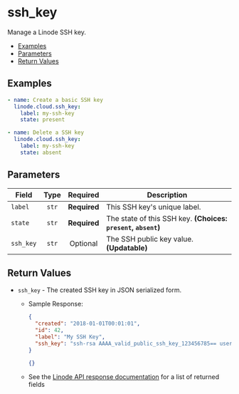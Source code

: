 # ssh_key

Manage a Linode SSH key.


- [Examples](#examples)
- [Parameters](#parameters)
- [Return Values](#return-values)

## Examples

```yaml
- name: Create a basic SSH key
  linode.cloud.ssh_key:
    label: my-ssh-key
    state: present
```

```yaml
- name: Delete a SSH key
  linode.cloud.ssh_key:
    label: my-ssh-key
    state: absent
```










## Parameters

| Field     | Type | Required | Description                                                                  |
|-----------|------|----------|------------------------------------------------------------------------------|
| `label` | <center>`str`</center> | <center>**Required**</center> | This SSH key's unique label.   |
| `state` | <center>`str`</center> | <center>**Required**</center> | The state of this SSH key.  **(Choices: `present`, `absent`)** |
| `ssh_key` | <center>`str`</center> | <center>Optional</center> | The SSH public key value.  **(Updatable)** |






## Return Values

- `ssh_key` - The created SSH key in JSON serialized form.

    - Sample Response:
        ```json
        {
          "created": "2018-01-01T00:01:01",
          "id": 42,
          "label": "My SSH Key",
          "ssh_key": "ssh-rsa AAAA_valid_public_ssh_key_123456785== user@their-computer"
        }
        ```
        ```json
        {}
        ```
    - See the [Linode API response documentation](https://www.linode.com/docs/api/profile/#ssh-key-add__response-samples) for a list of returned fields



